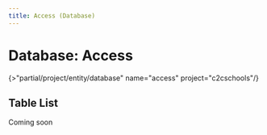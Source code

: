 ```yaml
---
title: Access (Database)
---
```


# Database: Access

{>"partial/project/entity/database" name="access" project="c2cschools"/}

## Table List

Coming soon



